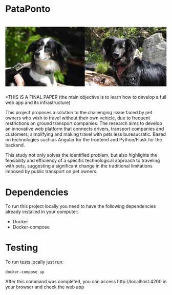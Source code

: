 # PataPonto

# ![PataPonto mascots: Kyra and Maya. Our Dogs that inspired me to create this project](img/kyramaya.png)

*THIS IS A FINAL PAPER (the main objective is to learn how to develop a full web app and its infrastructure)

This project proposes a solution to the challenging issue faced by pet owners who wish to travel without their own vehicle, due to frequent restrictions on ground transport companies. The research aims to develop an innovative web platform that connects drivers, transport companies and customers, simplifying and making travel with pets less bureaucratic. Based on technologies such as Angular for the frontend and Python/Flask for the backend.

This study not only solves the identified problem, but also highlights the feasibility and efficiency of a specific technological approach to traveling with pets, suggesting a significant change in the traditional limitations imposed by public transport on pet owners.


# Dependencies

To run this project locally you need to have the following dependencies already installed in your computer:

- Docker
- Docker-compose

# Testing

To run tests locally just run:

```
docker-compose up
```

After this command was completed, you can access http://localhost:4200 in your browser and check the web app
